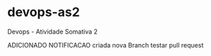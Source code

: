 # devops-as2
Devops - Atividade Somativa 2

ADICIONADO NOTIFICACAO
criada nova Branch
testar pull request
